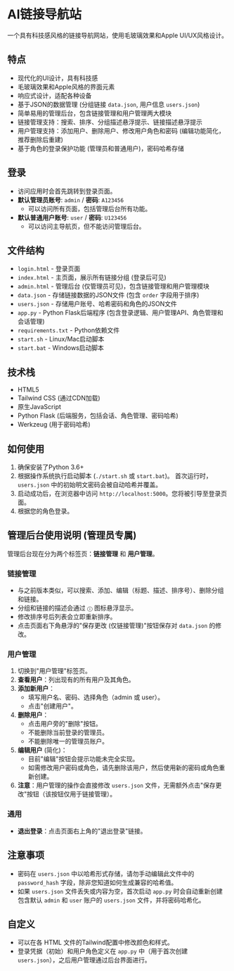 # AI链接导航站

一个具有科技感风格的链接导航网站，使用毛玻璃效果和Apple UI/UX风格设计。

## 特点

- 现代化的UI设计，具有科技感
- 毛玻璃效果和Apple风格的界面元素
- 响应式设计，适配各种设备
- 基于JSON的数据管理 (分组链接 `data.json`, 用户信息 `users.json`)
- 简单易用的管理后台，包含链接管理和用户管理两大模块
- 链接管理支持：搜索、排序、分组描述悬浮提示、链接描述悬浮提示
- 用户管理支持：添加用户、删除用户、修改用户角色和密码 (编辑功能简化，推荐删除后重建)
- 基于角色的登录保护功能 (管理员和普通用户)，密码哈希存储

## 登录

- 访问应用时会首先跳转到登录页面。
- **默认管理员账号**: `admin` / **密码**: `A123456`
  - 可以访问所有页面，包括管理后台所有功能。
- **默认普通用户账号**: `user` / **密码**: `U123456`
  - 可以访问主导航页，但不能访问管理后台。

## 文件结构

- `login.html` - 登录页面
- `index.html` - 主页面，展示所有链接分组 (登录后可见)
- `admin.html` - 管理后台 (仅管理员可见)，包含链接管理和用户管理模块
- `data.json` - 存储链接数据的JSON文件 (包含 `order` 字段用于排序)
- `users.json` - 存储用户账号、哈希密码和角色的JSON文件
- `app.py` - Python Flask后端程序 (包含登录逻辑、用户管理API、角色管理和会话管理)
- `requirements.txt` - Python依赖文件
- `start.sh` - Linux/Mac启动脚本
- `start.bat` - Windows启动脚本

## 技术栈

- HTML5
- Tailwind CSS (通过CDN加载)
- 原生JavaScript
- Python Flask (后端服务，包括会话、角色管理、密码哈希)
- Werkzeug (用于密码哈希)

## 如何使用

1.  确保安装了Python 3.6+
2.  根据操作系统执行启动脚本 (`./start.sh` 或 `start.bat`)。
    首次运行时，`users.json` 中的初始明文密码会被自动哈希并覆盖。
3.  启动成功后，在浏览器中访问 `http://localhost:5000`。您将被引导至登录页面。
4.  根据您的角色登录。

## 管理后台使用说明 (管理员专属)

管理后台现在分为两个标签页：**链接管理** 和 **用户管理**。

### 链接管理

- 与之前版本类似，可以搜索、添加、编辑（标题、描述、排序号）、删除分组和链接。
- 分组和链接的描述会通过 `ⓘ` 图标悬浮显示。
- 修改排序号后列表会立即重新排序。
- 点击页面右下角悬浮的"保存更改 (仅链接管理)"按钮保存对 `data.json` 的修改。

### 用户管理

1.  切换到"用户管理"标签页。
2.  **查看用户**：列出现有的所有用户及其角色。
3.  **添加新用户**：
    *   填写用户名、密码、选择角色（admin 或 user）。
    *   点击"创建用户"。
4.  **删除用户**：
    *   点击用户旁的"删除"按钮。
    *   不能删除当前登录的管理员。
    *   不能删除唯一的管理员账户。
5.  **编辑用户** (简化)：
    *   目前"编辑"按钮会提示功能未完全实现。
    *   如需修改用户密码或角色，请先删除该用户，然后使用新的密码或角色重新创建。
6.  **注意**：用户管理的操作会直接修改 `users.json` 文件，无需额外点击"保存更改"按钮（该按钮仅用于链接管理）。

### 通用

- **退出登录**：点击页面右上角的"退出登录"链接。

## 注意事项

- 密码在 `users.json` 中以哈希形式存储，请勿手动编辑此文件中的 `password_hash` 字段，除非您知道如何生成兼容的哈希值。
- 如果 `users.json` 文件丢失或内容为空，首次启动 `app.py` 时会自动重新创建包含默认 `admin` 和 `user` 账户的 `users.json` 文件，并将密码哈希化。

## 自定义

- 可以在各 HTML 文件的Tailwind配置中修改颜色和样式。
- 登录凭据（初始）和用户角色定义在 `app.py` 中（用于首次创建 `users.json`），之后用户管理通过后台界面进行。